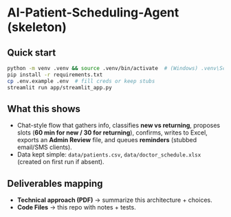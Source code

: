 # AI-Patient-Scheduling-Agent (skeleton)

## Quick start
```bash
python -m venv .venv && source .venv/bin/activate  # (Windows) .venv\Scripts\activate
pip install -r requirements.txt
cp .env.example .env  # fill creds or keep stubs
streamlit run app/streamlit_app.py
```

## What this shows
- Chat-style flow that gathers info, classifies **new vs returning**, proposes slots (**60 min for new / 30 for returning**), confirms, writes to Excel, exports an **Admin Review** file, and queues **reminders** (stubbed email/SMS clients).
- Data kept simple: `data/patients.csv`, `data/doctor_schedule.xlsx` (created on first run if absent).

## Deliverables mapping
- **Technical approach (PDF)** → summarize this architecture + choices.
- **Code Files** → this repo with notes + tests.
